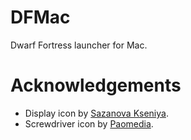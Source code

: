# DFMac
Dwarf Fortress launcher for Mac.

# Acknowledgements
* Display icon by [Sazanova Kseniya](https://www.iconfinder.com/Nanohamster).
* Screwdriver icon by [Paomedia](https://www.iconfinder.com/paomedia).
